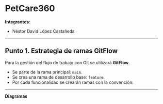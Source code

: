 # PetCare360  

**Integrantes:**  
- Néstor David López Castañeda  

---

## Punto 1. Estrategia de ramas GitFlow  

Para la gestión del flujo de trabajo con Git se utilizará **GitFlow**.  

- Se parte de la rama principal: `main`.  
- Se crea una rama de desarrollo base: `feature`.  
- Por cada funcionalidad se crearán ramas con la convención:  
---
**Diagramas**

